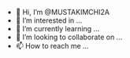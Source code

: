 - 👋 Hi, I’m @MUSTAKIMCHI2A
- 👀 I’m interested in ...
- 🌱 I’m currently learning ...
- 💞️ I’m looking to collaborate on ...
- 📫 How to reach me ...

<!---
MUSTAKIMCHI2A/MUSTAKIMCHI2A is a ✨ special ✨ repository because its `README.md` (this file) appears on your GitHub profile.
You can click the Preview link to take a look at your changes.
--->
